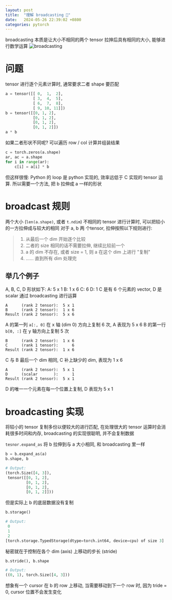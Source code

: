 ```yaml
---
layout: post
title:  "理解 broadcasting 📢"
date:   2024-05-26 22:39:02 +0800
categories: pytorch
---
```


broadcasting 本质是让大小不相同的两个 tensor 拉抻后具有相同的大小, 能够进行数学运算
![broadcasting](/assets/images/pic-broadcasting_2.png)

# 问题
tensor 进行逐个元素计算时, 通常要求二者 shape 要匹配
```python
a = tensor([[ 0,  1,  2],
            [ 3,  4,  5],
            [ 6,  7,  8],
            [ 9, 10, 11]])
b = tensor([[0, 1, 2],
            [0, 1, 2],
            [0, 1, 2],
            [0, 1, 2]])
a * b
```


如果二者形状不同呢? 可以遍历 row / col 计算并组装结果
```python
c = torch.zeros(a.shape)
ar, ac = a.shape
for i in range(ar):
    c[i] = a[i] * b
```
但这样很慢: Python 的 loop 是 python 实现的, 效率远低于 C 实现的 tensor 运算.
所以需要一个方法, 把 b 拉伸成 a 一样的形状

# broadcast 规则
两个大小 (`len(a.shape)`, 或者 `t.ndim`) 不相同的 tensor 进行计算时, 可以把较小的一方拉伸成与较大的相同
对于 a, b 两 个tensor, 拉伸按照以下规则进行:
> 1. 从最后一个 dim 开始逐个比较
> 2. 二者的 size 相同的话不需要拉伸, 继续比较前一个
> 3. a 的 dim 不存在, 或者 size = 1, 则 a 在这个 dim 上进行 "复制"
> 4. …… 直到所有 dim 处理完


## 举几个例子
A, B, C, D 形状如下:
A: 5 x 1
B: 1 x 6
C: 6
D: 1
C 是有 6 个元素的 vector, D 是 scalar
通过 broadcasting 进行运算
```
A      (rank 2 tensor):  5 x 1
B      (rank 2 tensor):  1 x 6
Result (rank 2 tensor):  5 x 6
```
A 的第一列 `a[:, 0]` 在 x 轴 (dim 0) 方向上复制 6 次, A 表现为 5 x 6
B 的第一行 `b[0, :]` 在 y 轴方向上复制 5 次

```
B      (rank 2 tensor):  1 x 6
C      (rank 1 tensor):      6
Result (rank 2 tensor):  1 x 6
```
C 与 B 最后一个 dim 相同, C 补上缺少的 dim, 表现为 1 x 6

```
A      (rank 2 tensor):  5 x 1
D      (scalar       ):      1
Result (rank 2 tensor):  5 x 1
```
D 的唯一一个元素在每一个位置上复制, D 表现为 5 x 1

# broadcasting 实现
将较小的 tensor 复制多份以便较大的进行匹配,  在处理很大的 tensor 运算时会消耗很多时间和内存, broadcasting 的实现很聪明, 并不会复制数据

`tesnor.expand_as` 将 b 拉伸到与 a 大小相同, 和 broadcasting 里一样
```python
b = b.expand_as(a)
b.shape, b

# Output:
(torch.Size([4, 3]),
 tensor([[0, 1, 2],
         [0, 1, 2],
         [0, 1, 2],
         [0, 1, 2]]))
```
但是实际上 b 的底层数据没有复制
```python
b.storage()

# Output:
 0
 1
 2
[torch.storage.TypedStorage(dtype=torch.int64, device=cpu) of size 3]
```

秘密就在于控制在各个 dim (axis) 上移动的步长 (stride)
```python
b.stride(), b.shape

# Output:
((0, 1), torch.Size([4, 3]))
```
想象有一个 cursor 在 b 的 row 上移动, 当需要移动到下一个 row 时, 因为 tride = 0, cursor 位置不会发生变化
